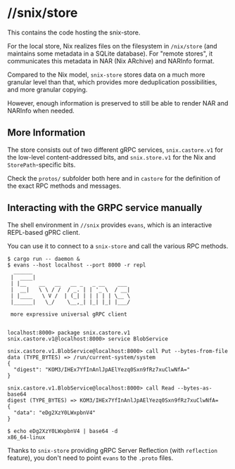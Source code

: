 # //snix/store

This contains the code hosting the snix-store.

For the local store, Nix realizes files on the filesystem in `/nix/store` (and
maintains some metadata in a SQLite database). For "remote stores", it
communicates this metadata in NAR (Nix ARchive) and NARInfo format.

Compared to the Nix model, `snix-store` stores data on a much more granular
level than that, which provides more deduplication possibilities, and more
granular copying.

However, enough information is preserved to still be able to render NAR and
NARInfo when needed.

## More Information
The store consists out of two different gRPC services, `snix.castore.v1` for
the low-level content-addressed bits, and `snix.store.v1` for the Nix and
`StorePath`-specific bits.

Check the `protos/` subfolder both here and in `castore` for the definition of
the exact RPC methods and messages.

## Interacting with the GRPC service manually
The shell environment in `//snix` provides `evans`, which is an interactive
REPL-based gPRC client.

You can use it to connect to a `snix-store` and call the various RPC methods.

```shell
$ cargo run -- daemon &
$ evans --host localhost --port 8000 -r repl
  ______
 |  ____|
 | |__    __   __   __ _   _ __    ___
 |  __|   \ \ / /  / _. | | '_ \  / __|
 | |____   \ V /  | (_| | | | | | \__ \
 |______|   \_/    \__,_| |_| |_| |___/

 more expressive universal gRPC client


localhost:8000> package snix.castore.v1
snix.castore.v1@localhost:8000> service BlobService

snix.castore.v1.BlobService@localhost:8000> call Put --bytes-from-file
data (TYPE_BYTES) => /run/current-system/system
{
  "digest": "KOM3/IHEx7YfInAnlJpAElYezq0Sxn9fRz7xuClwNfA="
}

snix.castore.v1.BlobService@localhost:8000> call Read --bytes-as-base64
digest (TYPE_BYTES) => KOM3/IHEx7YfInAnlJpAElYezq0Sxn9fRz7xuClwNfA=
{
  "data": "eDg2XzY0LWxpbnV4"
}

$ echo eDg2XzY0LWxpbnV4 | base64 -d
x86_64-linux
```

Thanks to `snix-store` providing gRPC Server Reflection (with `reflection`
feature), you don't need to point `evans` to the `.proto` files.
